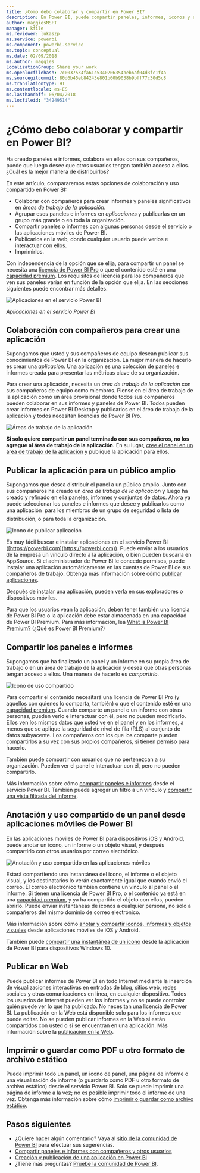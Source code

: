 ```yaml
---
title: ¿Cómo debo colaborar y compartir en Power BI?
description: En Power BI, puede compartir paneles, informes, iconos y aplicaciones de distintas maneras, y colaborar en ellos. Cada una tiene sus ventajas.
author: maggiesMSFT
manager: kfile
ms.reviewer: lukaszp
ms.service: powerbi
ms.component: powerbi-service
ms.topic: conceptual
ms.date: 02/09/2018
ms.author: maggies
LocalizationGroup: Share your work
ms.openlocfilehash: 7c0037534fa61c5340206354beb6af04d3fc1f4a
ms.sourcegitcommit: 80d6b45eb84243e801b60b9038b9bff77c30d5c8
ms.translationtype: HT
ms.contentlocale: es-ES
ms.lasthandoff: 06/04/2018
ms.locfileid: "34249514"
---
```

# <a name="how-should-i-collaborate-and-share-in-power-bi"></a>¿Cómo debo colaborar y compartir en Power BI?

Ha creado paneles e informes, colabora en ellos con sus compañeros, puede que luego desee que otros usuarios tengan también acceso a ellos. ¿Cuál es la mejor manera de distribuirlos?

En este artículo, compararemos estas opciones de colaboración y uso compartido en Power BI: 

* Colaborar con compañeros para crear informes y paneles significativos en *áreas de trabajo de la aplicación*.
* Agrupar esos paneles e informes en *aplicaciones* y publicarlas en un grupo más grande o en toda la organización.
* Compartir paneles o informes con algunas personas desde el servicio o las aplicaciones móviles de Power BI.
* Publicarlos en la web, donde cualquier usuario puede verlos e interactuar con ellos.
* Imprimirlos. 

Con independencia de la opción que se elija, para compartir un panel se necesita una [licencia de Power BI Pro](service-free-vs-pro.md) o que el contenido esté en una [capacidad premium](service-premium.md). Los requisitos de licencia para los compañeros que ven sus paneles varían en función de la opción que elija. En las secciones siguientes puede encontrar más detalles. 

![Aplicaciones en el servicio Power BI](media/service-how-to-collaborate-distribute-dashboards-reports/power-bi-apps-home-blog.png)

*Aplicaciones en el servicio Power BI*

## <a name="collaborate-with-coworkers-to-create-an-app"></a>Colaboración con compañeros para crear una aplicación
Supongamos que usted y sus compañeros de equipo desean publicar sus conocimientos de Power BI en la organización. La mejor manera de hacerlo es crear una *aplicación*. Una aplicación es una colección de paneles e informes creada para presentar las métricas clave de su organización. 

Para crear una aplicación, necesita un *área de trabajo de la aplicación* con sus compañeros de equipo como miembros. Piense en el área de trabajo de la aplicación como un área provisional donde todos sus compañeros pueden colaborar en sus informes y paneles de Power BI. Todos pueden crear informes en Power BI Desktop y publicarlos en el área de trabajo de la aplicación y todos necesitan licencias de Power BI Pro.

![Áreas de trabajo de la aplicación](media/service-how-to-collaborate-distribute-dashboards-reports/power-bi-apps-workspaces.png)

**Si solo quiere compartir un panel terminado con sus compañeros, no los agregue al área de trabajo de la aplicación.** En su lugar, [cree el panel en un área de trabajo de la aplicación](service-create-distribute-apps.md) y publique la aplicación para ellos. 

## <a name="publish-your-app-to-a-broad-audience"></a>Publicar la aplicación para un público amplio
Supongamos que desea distribuir el panel a un público amplio. Junto con sus compañeros ha creado un *área de trabajo de la aplicación* y luego ha creado y refinado en ella paneles, informes y conjuntos de datos. Ahora ya puede seleccionar los paneles e informes que desee y publicarlos como una aplicación &#151; para los miembros de un grupo de seguridad o lista de distribución, o para toda la organización. 

![Icono de publicar aplicación](media/service-how-to-collaborate-distribute-dashboards-reports/power-bi-app-publish-600.png)

Es muy fácil buscar e instalar aplicaciones en el servicio Power BI ([https://powerbi.com](https://powerbi.com)). Puede enviar a los usuarios de la empresa un vínculo directo a la aplicación, o bien pueden buscarla en AppSource. Si el administrador de Power BI le concede permisos, puede instalar una aplicación automáticamente en las cuentas de Power BI de sus compañeros de trabajo. Obtenga más información sobre cómo [publicar aplicaciones](service-create-distribute-apps.md#publish-your-app). 

Después de instalar una aplicación, pueden verla en sus exploradores o dispositivos móviles.

Para que los usuarios vean la aplicación, deben tener también una licencia de Power BI Pro o la aplicación debe estar almacenada en una capacidad de Power BI Premium. Para más información, lea [What is Power BI Premium?](service-premium.md) (¿Qué es Power BI Premium?)

## <a name="share-dashboards-and-reports"></a>Compartir los paneles e informes
Supongamos que ha finalizado un panel y un informe en su propia área de trabajo o en un área de trabajo de la aplicación y desea que otras personas tengan acceso a ellos. Una manera de hacerlo es *compartirlo*. 

![Icono de uso compartido](media/service-how-to-collaborate-distribute-dashboards-reports/power-bi-share-in-situ.png)

Para compartir el contenido necesitará una licencia de Power BI Pro (y aquellos con quienes lo comparta, también) o que el contenido esté en una [capacidad premium](service-premium.md). Cuando comparte un panel o un informe con otras personas, pueden verlo e interactuar con él, pero no pueden modificarlo. Ellos ven los mismos datos que usted ve en el panel y en los informes, a menos que se aplique la seguridad de nivel de fila (RLS) al conjunto de datos subyacente. Los compañeros con los que los comparte pueden compartirlos a su vez con sus propios compañeros, si tienen permiso para hacerlo. 

También puede compartir con usuarios que no pertenezcan a su organización. Pueden ver el panel e interactuar con él, pero no pueden compartirlo. 

Más información sobre cómo [compartir paneles e informes](service-share-dashboards.md) desde el servicio Power BI. También puede agregar un filtro a un vínculo y [compartir una vista filtrada del informe](service-share-reports.md).

## <a name="annotate-and-share-from-the-power-bi-mobile-apps"></a>Anotación y uso compartido de un panel desde aplicaciones móviles de Power BI
En las aplicaciones móviles de Power BI para dispositivos iOS y Android, puede anotar un icono, un informe o un objeto visual, y después compartirlo con otros usuarios por correo electrónico. 

![Anotación y uso compartido en las aplicaciones móviles](media/service-how-to-collaborate-distribute-dashboards-reports/power-bi-iphone-annotate.png)

Estará compartiendo una instantánea del icono, el informe o el objeto visual, y los destinatarios lo verán exactamente igual que cuando envió el correo. El correo electrónico también contiene un vínculo al panel o el informe. Si tienen una licencia de Power BI Pro, o el contenido ya está en una [capacidad premium](service-premium.md), y ya ha compartido el objeto con ellos, pueden abrirlo. Puede enviar instantáneas de iconos a cualquier persona, no solo a compañeros del mismo dominio de correo electrónico.

Más información sobre cómo [anotar y compartir iconos, informes y objetos visuales](mobile-annotate-and-share-a-tile-from-the-mobile-apps.md) desde aplicaciones móviles de iOS y Android.

También puede [compartir una instantánea de un icono](mobile-share-tile-windows-10-phone-app.md) desde la aplicación de Power BI para dispositivos Windows 10.

## <a name="publish-to-the-web"></a>Publicar en Web
Puede publicar informes de Power BI en todo Internet mediante la inserción de visualizaciones interactivas en entradas de blog, sitios web, redes sociales y otras comunicaciones en línea, en cualquier dispositivo. Todos los usuarios de Internet pueden ver los informes y no se puede controlar quién puede ver lo que ha publicado. No necesitan una licencia de Power BI. La publicación en la Web está disponible solo para los informes que puede editar. No se pueden publicar informes en la Web si están compartidos con usted o si se encuentran en una aplicación. Más información sobre la [publicación en la Web](service-publish-to-web.md).

## <a name="print-or-save-as-pdf-or-other-static-file"></a>Imprimir o guardar como PDF u otro formato de archivo estático
Puede imprimir todo un panel, un icono de panel, una página de informe o una visualización de informe (o guardarlo como PDF u otro formato de archivo estático) desde el servicio Power BI. Solo se puede imprimir una página de informe a la vez; no es posible imprimir todo el informe de una vez. Obtenga más información sobre cómo [imprimir o guardar como archivo estático](service-print.md).

## <a name="next-steps"></a>Pasos siguientes
* ¿Quiere hacer algún comentario? Vaya al [sitio de la comunidad de Power BI](https://community.powerbi.com/) para efectuar sus sugerencias.
* [Compartir paneles e informes con compañeros y otros usuarios](service-share-dashboards.md)
* [Creación y publicación de una aplicación en Power BI](service-create-distribute-apps.md)
* ¿Tiene más preguntas? [Pruebe la comunidad de Power BI](http://community.powerbi.com/).

